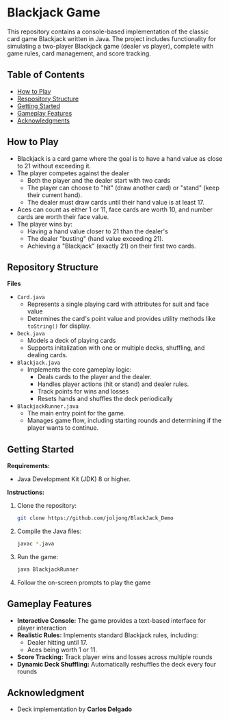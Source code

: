# Blackjack Game

This repository contains a console-based implementation of the classic card game Blackjack written in Java. The project includes functionality for simulating a two-player Blackjack game (dealer vs player), complete with game rules, card management, and score tracking.

## Table of Contents

- [How to Play](#howtoplay)
- [Respository Structure](#repositorystructure)
- [Getting Started](#gettingstarted)
- [Gameplay Features](#gameplayfeatures)
- [Acknowledgments](#acknowledgment)

## How to Play

- Blackjack is a card game where the goal is to have a hand value as close to 21 without exceeding it.
- The player competes against the dealer
  - Both the player and the dealer start with two cards
  - The player can choose to "hit" (draw another card) or "stand" (keep their current hand).
  - The dealer must draw cards until their hand value is at least 17.
- Aces can count as either 1 or 11, face cards are worth 10, and number cards are worth their face value.
- The player wins by:
  - Having a hand value closer to 21 than the dealer's
  - The dealer "busting" (hand value exceeding 21).
  - Achieving a "Blackjack" (exactly 21) on their first two cards. 

## Repository Structure
**Files**
- `Card.java`
  - Represents a single playing card with attributes for suit and face value
  - Determines the card's point value and provides utility methods like `toString()` for display.
- `Deck.java`
  - Models a deck of playing cards
  - Supports initalization with one or multiple decks, shuffling, and dealing cards.
- `Blackjack.java`
  - Implements the core gameplay logic:
    - Deals cards to the player and the dealer.
    - Handles player actions (hit or stand) and dealer rules.
    - Track points for wins and losses
    - Resets hands and shuffles the deck periodically
- `BlackjackRunner.java`
  - The main entry point for the game.
  - Manages game flow, including starting rounds and determining if the player wants to continue.

## Getting Started

**Requirements:**
- Java Development Kit (JDK) 8 or higher.

**Instructions:**
1. Clone the repository:
   ```bash
   git clone https://github.com/joljong/BlackJack_Demo
   ```
2. Compile the Java files:
      ```bash
   javac *.java
   ```
3. Run the game:
      ```bash
    java BlackjackRunner
   ```
4. Follow the on-screen prompts to play the game

## Gameplay Features
- **Interactive Console:** The game provides a text-based interface for player interaction
- **Realistic Rules:** Implements standard Blackjack rules, including: 
  - Dealer hitting until 17.
  - Aces being worth 1 or 11.
- **Score Tracking:** Track player wins and losses across multiple rounds
- **Dynamic Deck Shuffling:** Automatically reshuffles the deck every four rounds 

## Acknowledgment 
- Deck implementation by **Carlos Delgado**
